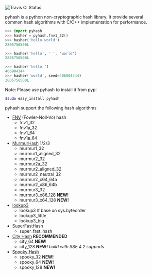 ![Travis CI Status](https://travis-ci.org/flier/pyfasthash.svg?branch=master)

  pyhash is a python non-cryptographic hash library. It provide several common hash algorithms with C/C++ implementation for performance.

```python
>>> import pyhash
>>> hasher = pyhash.fnv1_32()
>>> hasher('hello world')
2805756500L

>>> hasher('hello', ' ', 'world')
2805756500L

>>> hasher('hello ')
406904344
>>> hasher('world', seed=406904344)
2805756500L
```

Note: Please use pyhash to install it from pypi

```bash
$sudo easy_install pyhash
```

pyhash support the following hash algorithms

* [FNV](http://isthe.com/chongo/tech/comp/fnv/) (Fowler-Noll-Vo) hash
  - fnv1_32
  - fnv1a_32
  - fnv1_64
  - fnv1a_64
* [MurmurHash](http://code.google.com/p/smhasher/) 1/2/3
  - murmur1_32
  - murmur1_aligned_32
  - murmur2_32
  - murmur2a_32
  - murmur2_aligned_32
  - murmur2_neutral_32
  - murmur2_x64_64a
  - murmur2_x86_64b
  - murmur3_32
  - murmur3_x86_128 **NEW!**
  - murmur3_x64_128 **NEW!**
* [lookup3](http://burtleburtle.net/bob/hash/doobs.html)
  - lookup3 # base on sys.byteorder
  - lookup3_little
  - lookup3_big
* [SuperFastHash](http://www.azillionmonkeys.com/qed/hash.html)
  - super_fast_hash
* [City Hash](https://code.google.com/p/cityhash/) **RECOMMENDED**
  - city_64 **NEW!**
  - city_128 **NEW!** *build with SSE 4.2 supports*
* [Spooky Hash](http://burtleburtle.net/bob/hash/spooky.html)
  - spooky_32 **NEW!**
  - spooky_64 **NEW!**
  - spooky_128 **NEW!**
